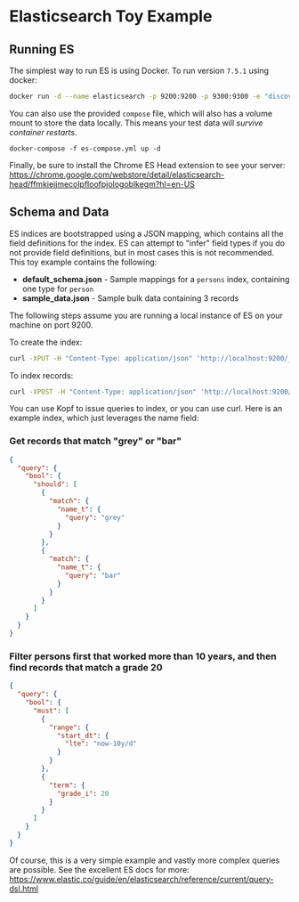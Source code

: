 # Elasticsearch Toy Example

## Running ES

The simplest way to run ES is using Docker. To run version `7.5.1` using docker:

```bash
docker run -d --name elasticsearch -p 9200:9200 -p 9300:9300 -e "discovery.type=single-node" elasticsearch:7.5.1
```

You can also use the provided `compose` file, which will also has a volume mount to store the data locally. This means your test data will _survive container restarts_.

```
docker-compose -f es-compose.yml up -d
```

Finally, be sure to install the Chrome ES Head extension to see your server:
https://chrome.google.com/webstore/detail/elasticsearch-head/ffmkiejjmecolpfloofpjologoblkegm?hl=en-US

## Schema and Data

ES indices are bootstrapped using a JSON mapping, which contains all the field definitions for the index. ES can attempt to "infer" field types if you do not provide field definitions, but in most cases this is not recommended. This toy example contains the following:

* **default_schema.json** - Sample mappings for a `persons` index, containing one type for `person`
* **sample_data.json** - Sample bulk data containing 3 records

The following steps assume you are running a local instance of ES on your machine on port 9200.

To create the index:

```bash
curl -XPUT -H "Content-Type: application/json" 'http://localhost:9200/_template/default_schema' -d @default_schema.json
```

To index records:

```bash
curl -XPOST -H "Content-Type: application/json" 'http://localhost:9200/_bulk' --data-binary @sample_data.json
```

You can use Kopf to issue queries to index, or you can use curl. Here is an example index, which just leverages the name field:

### Get records that match "grey" or "bar"

```json
{
  "query": {
    "bool": {
      "should": [
        {
          "match": {
            "name_t": {
              "query": "grey"
            }
          }
        },
        {
          "match": {
            "name_t": {
              "query": "bar"
            }
          }
        }
      ]
    }
  }
}
```

### Filter persons first that worked more than 10 years, and then find records that match a grade 20

```json
{
  "query": {
    "bool": {
      "must": [
        {
          "range": {
            "start_dt": {
              "lte": "now-10y/d"
            }
          }
        },
        {
          "term": {
            "grade_i": 20
          }
        }
      ]
    }
  }
}
```

Of course, this is a very simple example and vastly more complex queries are possible.
See the excellent ES docs for more: https://www.elastic.co/guide/en/elasticsearch/reference/current/query-dsl.html
